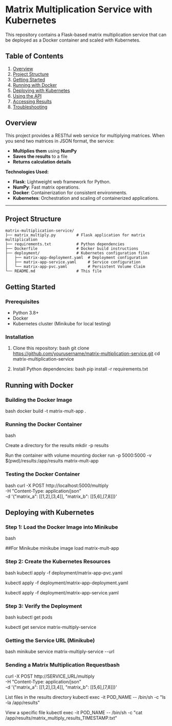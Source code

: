 # Matrix Multiplication Service with Kubernetes

This repository contains a Flask-based matrix multiplication service that can be deployed as a Docker container and scaled with Kubernetes.

## Table of Contents

1. [Overview](#overview)
2. [Project Structure](#project-structure)
3. [Getting Started](#getting-started)
4. [Running with Docker](#running-with-docker)
5. [Deploying with Kubernetes](#deploying-with-kubernetes)
6. [Using the API](#using-the-api)
7. [Accessing Results](#accessing-results)
8. [Troubleshooting](#troubleshooting)

## Overview

This project provides a RESTful web service for multiplying matrices. When you send two matrices in JSON format, the service:
- **Multiplies them** using **NumPy**
- **Saves the results** to a file
- **Returns calculation details**

**Technologies Used:**
- **Flask**: Lightweight web framework for Python.
- **NumPy**: Fast matrix operations.
- **Docker**: Containerization for consistent environments.
- **Kubernetes**: Orchestration and scaling of containerized applications.

---

## Project Structure

```plaintext
matrix-multiplication-service/
├── matrix_multiply.py         # Flask application for matrix multiplication
├── requirements.txt           # Python dependencies
├── Dockerfile                 # Docker build instructions
├── deployment/                # Kubernetes configuration files
│   ├── matrix-app-deployment.yaml  # Deployment configuration
│   ├── matrix-app-service.yaml     # Service configuration
│   └── matrix-app-pvc.yaml         # Persistent Volume Claim
└── README.md                  # This file
```
## Getting Started

### Prerequisites

- Python 3.8+
- Docker
- Kubernetes cluster (Minikube for local testing)

### Installation

1. Clone this repository:
bash
git clone https://github.com/yourusername/matrix-multiplication-service.git
cd matrix-multiplication-service

2. Install Python dependencies:
bash
pip install -r requirements.txt

## Running with Docker

### Building the Docker Image
bash
docker build -t matrix-mult-app .

### Running the Docker Container
bash

Create a directory for the results
mkdir -p results

Run the container with volume mounting
docker run -p 5000:5000 -v $(pwd)/results:/app/results matrix-mult-app

### Testing the Docker Container
bash
curl -X POST http://localhost:5000/multiply \
-H "Content-Type: application/json" \
-d '{"matrix_a": [[1,2],[3,4]], "matrix_b": [[5,6],[7,8]]}'


## Deploying with Kubernetes

### Step 1: Load the Docker Image into Minikube
bash

##For Minikube
minikube image load matrix-mult-app


### Step 2: Create the Kubernetes Resources

bash
kubectl apply -f deployment/matrix-app-pvc.yaml

kubectl apply -f deployment/matrix-app-deployment.yaml

kubectl apply -f deployment/matrix-app-service.yaml



### Step 3: Verify the Deployment

bash
kubectl get pods

kubectl get service matrix-multiply-service


### Getting the Service URL (Minikube)
bash
minikube service matrix-multiply-service --url


### Sending a Matrix Multiplication Requestbash
curl -X POST http://SERVICE_URL/multiply \
-H "Content-Type: application/json" \
-d '{"matrix_a": [[1,2],[3,4]], "matrix_b": [[5,6],[7,8]]}'

List files in the results directory
kubectl exec -it POD_NAME -- /bin/sh -c "ls -la /app/results"

View a specific file
kubectl exec -it POD_NAME -- /bin/sh -c "cat /app/results/matrix_multiply_results_TIMESTAMP.txt"
